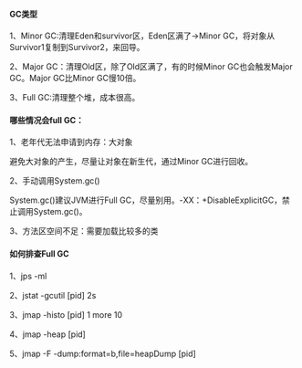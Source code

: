 #### GC类型

1、Minor GC:清理Eden和survivor区，Eden区满了->Minor GC，将对象从Survivor1复制到Survivor2，来回导。

2、Major GC：清理Old区，除了Old区满了，有的时候Minor GC也会触发Major GC。Major GC比Minor GC慢10倍。

3、Full GC:清理整个堆，成本很高。

#### 哪些情况会full GC：

1、老年代无法申请到内存：大对象

避免大对象的产生，尽量让对象在新生代，通过Minor GC进行回收。

2、手动调用System.gc()

System.gc()建议JVM进行Full GC，尽量别用。-XX：+DisableExplicitGC，禁止调用System.gc()。

3、方法区空间不足：需要加载比较多的类

#### 如何排查Full GC

1、jps -ml

2、jstat -gcutil [pid] 2s

3、jmap -histo [pid]  1 more 10

4、jmap -heap [pid] 

5、jmap -F -dump:format=b,file=heapDump [pid] 

 